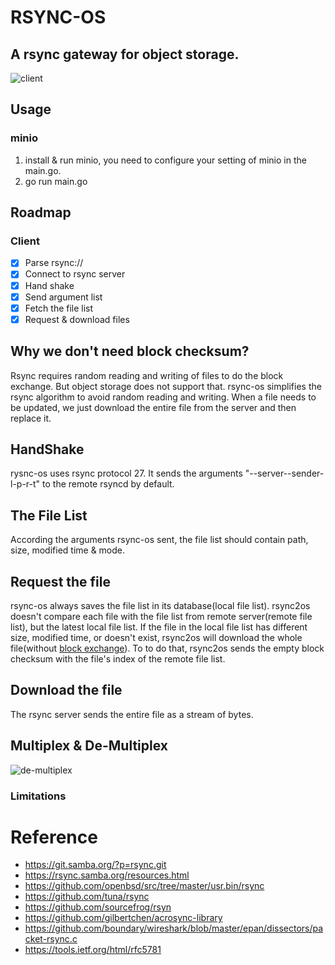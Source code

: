# RSYNC-OS
## A rsync gateway for object storage.

![client](https://raw.githubusercontent.com/kaiakz/rsync2os/master/docs/client.jpg)

## Usage
### minio
1. install & run minio, you need to configure your setting of minio in the main.go.
2. go run main.go

## Roadmap
### Client
- [x] Parse rsync://
- [x] Connect to rsync server
- [x] Hand shake
- [x] Send argument list
- [x] Fetch the file list
- [x] Request & download files

## Why we don't need block checksum?
Rsync requires random reading and writing of files to do the block exchange. But object storage does not support that.
rsync-os simplifies the rsync algorithm to avoid random reading and writing. When a file needs to be updated, we just download the entire file from the server and then replace it.

## HandShake
rysnc-os uses rsync protocol 27. 
It sends the arguments "--server--sender-l-p-r-t" to the remote rsyncd by default.

## The File List
According the arguments rsync-os sent, the file list should contain path, size, modified time & mode. 
 
## Request the file
rsync-os always saves the file list in its database(local file list). rsync2os doesn't compare each file with the file list from remote server(remote file list), but the latest local file list. If the file in the local file list has different size, modified time, or doesn't exist, rsync2os will download the whole file(without [block exchange](https://github.com/kristapsdz/openrsync#block-exchange)). To to do that, rsync2os sends the empty block checksum with the file's index of the remote file list. 

## Download the file
The rsync server sends the entire file as a stream of bytes.

## Multiplex & De-Multiplex
![de-multiplex](https://raw.githubusercontent.com/kaiakz/rsync2os/master/docs/demux.jpg)

### Limitations

# Reference
* https://git.samba.org/?p=rsync.git
* https://rsync.samba.org/resources.html
* https://github.com/openbsd/src/tree/master/usr.bin/rsync
* https://github.com/tuna/rsync
* https://github.com/sourcefrog/rsyn
* https://github.com/gilbertchen/acrosync-library
* https://github.com/boundary/wireshark/blob/master/epan/dissectors/packet-rsync.c
* https://tools.ietf.org/html/rfc5781